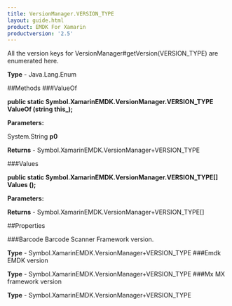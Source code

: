 ```yaml
---
title: VersionManager.VERSION_TYPE
layout: guide.html
product: EMDK For Xamarin 
productversion: '2.5' 
---
```

All the version keys for VersionManager#getVersion(VERSION_TYPE) are enumerated here.

**Type** - Java.Lang.Enum

##Methods
###ValueOf

**public static Symbol.XamarinEMDK.VersionManager.VERSION_TYPE ValueOf (string this_);**


        

**Parameters:**

System.String **p0** 

**Returns** - Symbol.XamarinEMDK.VersionManager+VERSION_TYPE

###Values

**public static Symbol.XamarinEMDK.VersionManager.VERSION_TYPE[] Values ();**


        

**Parameters:**

**Returns** - Symbol.XamarinEMDK.VersionManager+VERSION_TYPE[]

##Properties

###Barcode
Barcode Scanner Framework version.

**Type** - Symbol.XamarinEMDK.VersionManager+VERSION_TYPE
###Emdk
EMDK version

**Type** - Symbol.XamarinEMDK.VersionManager+VERSION_TYPE
###Mx
MX framework version

**Type** - Symbol.XamarinEMDK.VersionManager+VERSION_TYPE
